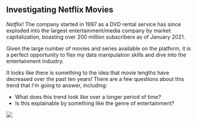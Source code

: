 ## Investigating Netflix Movies

*Netflix!* The company started in 1997 as a DVD rental service has since exploded into the largest entertainment/media company by market capitalization, boasting over 200 million subscribers as of January 2021.

Given the large number of movies and series available on the platform, it is a perfect opportunity to flex my data manipulation skills and dive into the entertainment industry. 


It looks like there is something to the idea that movie lengths have decreased over the past ten years! There are a few questions about this trend that I'm going to answer, including:

- What does this trend look like over a longer period of time?
- Is this explainable by something like the genre of entertainment?

<p align="left">
  <a href="https://nbviewer.org/github/RdEl00/Investigating-Netflix-Movies/blob/master/notebook.ipynb"><img src=https://img.shields.io/badge/Jupyter-Open%20Notebook-orange?></a>
</p>


